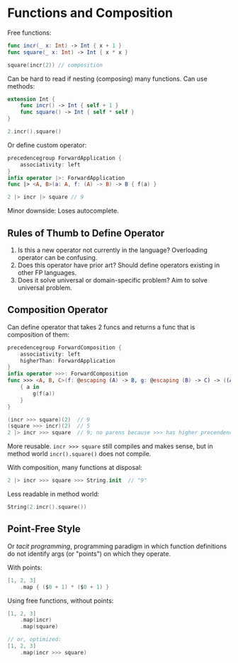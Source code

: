 # Functions and Composition

Free functions:

```swift
func incr(_ x: Int) -> Int { x + 1 }
func square(_ x: Int) -> Int { x * x }

square(incr(2)) // composition
```

Can be hard to read if nesting (composing) many functions. Can use methods:

```swift
extension Int {
    func incr() -> Int { self + 1 }
    func square() -> Int { self * self }
}

2.incr().square()
```

Or define custom operator:

```swift
precedencegroup ForwardApplication {
    associativity: left
}
infix operator |>: ForwardApplication
func |> <A, B>(a: A, f: (A) -> B) -> B { f(a) }

2 |> incr |> square // 9
```

Minor downside: Loses autocomplete.

## Rules of Thumb to Define Operator

1. Is this a new operator not currently in the language? Overloading operator can be confusing.
2. Does this operator have prior art? Should define operators existing in other FP languages.
3. Does it solve universal or domain-specific problem? Aim to solve universal problem.

## Composition Operator

Can define operator that takes 2 funcs and returns a func that is composition of them:

```swift
precedencegroup ForwardComposition {
    associativity: left
    higherThan: ForwardApplication
}
infix operator >>>: ForwardComposition
func >>> <A, B, C>(f: @escaping (A) -> B, g: @escaping (B) -> C) -> ((A) -> C) {
    { a in
        g(f(a))
    }
}

(incr >>> square)(2)  // 9
(square >>> incr)(2)  // 5
2 |> incr >>> square  // 9; no parens because >>> has higher precendence
```

More reusable. `incr >>> square` still compiles and makes sense, but in method world `incr().square()` does not compile.

With composition, many functions at disposal:

```swift
2 |> incr >>> square >>> String.init  // "9"
```

Less readable in method world:

```swift
String(2.incr().square())
```

## Point-Free Style

Or _tacit programming_, programming paradigm in which function definitions do not identify args (or "points") on which they operate.

With points:

```swift
[1, 2, 3]
    .map { ($0 + 1) * ($0 + 1) }
```

Using free functions, without points:

```swift
[1, 2, 3]
    .map(incr)
    .map(square)

// or, optimized:
[1, 2, 3]
    .map(incr >>> square)
```
